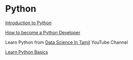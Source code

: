 # Python

[Introduction to Python](1_Introduction_to_Python.md)



[How to become a Python Developer](10_How_to_become_a_Python_Developer.md)


Learn Python from [Data Science In Tamil](https://www.youtube.com/@DataScienceinTamil) YouTube Channel

[Learn Python Basics](https://youtube.com/playlist?list=PLb0yWsAbQGMzxKfF6xNLEpv8eBVahdB7Y&si=CMk4p0lUZjPUEAgW)
